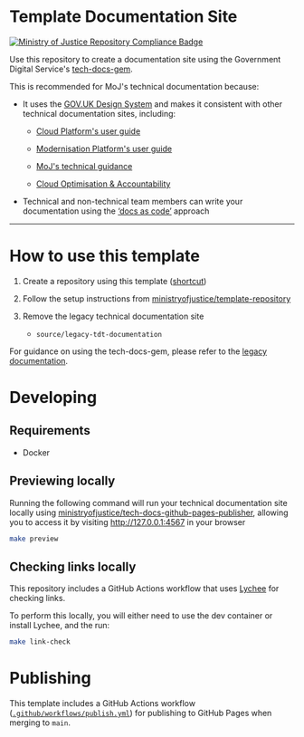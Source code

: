 # Template Documentation Site

[![Ministry of Justice Repository Compliance Badge](https://github-community.service.justice.gov.uk/repository-standards/api/template-documentation-site/badge)](https://github-community.service.justice.gov.uk/repository-standards/template-documentation-site)

Use this repository to create a documentation site using the Government Digital Service's [tech-docs-gem](https://github.com/alphagov/tech-docs-gem).

This is recommended for MoJ's technical documentation because:

- It uses the [GOV.UK Design System](https://design-system.service.gov.uk/) and makes it consistent with other technical documentation sites, including:

  - [Cloud Platform's user guide](https://user-guide.cloud-platform.service.justice.gov.uk/)

  - [Modernisation Platform's user guide](https://user-guide.modernisation-platform.service.justice.gov.uk/)

  - [MoJ's technical guidance](https://technical-guidance.service.justice.gov.uk/)

  - [Cloud Optimisation & Accountability](https://cloud-optimisation-and-accountability.justice.gov.uk/)

- Technical and non-technical team members can write your documentation using the [‘docs as code’](https://technology.blog.gov.uk/2017/08/25/why-we-use-a-docs-as-code-approach-for-technical-documentation/) approach

---

# How to use this template

1. Create a repository using this template ([shortcut](https://github.com/new?template_name=template-documentation-site&template_owner=ministryofjustice))

1. Follow the setup instructions from [ministryofjustice/template-repository](https://github.com/ministryofjustice/template-repository?tab=readme-ov-file#setup-instructions)

1. Remove the legacy technical documentation site

    - `source/legacy-tdt-documentation`

For guidance on using the tech-docs-gem, please refer to the [legacy documentation](https://ministryofjustice.github.io/template-documentation-site/legacy-tdt-documentation).

# Developing

## Requirements

- Docker

## Previewing locally

Running the following command will run your technical documentation site locally using [ministryofjustice/tech-docs-github-pages-publisher](https://github.com/ministryofjustice/tech-docs-github-pages-publisher), allowing you to access it by visiting <http://127.0.0.1:4567> in your browser

```bash
make preview
```

## Checking links locally

This repository includes a GitHub Actions workflow that uses [Lychee](https://github.com/lycheeverse/lychee) for checking links.

To perform this locally, you will either need to use the dev container or install Lychee, and the run:

```bash
make link-check
```

# Publishing

This template includes a GitHub Actions workflow ([`.github/workflows/publish.yml`](.github/workflows/publish.yml)) for publishing to GitHub Pages when merging to `main`.
